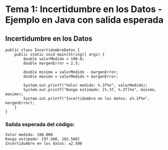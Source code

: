 # Tema 1: Incertidumbre en los Datos - Ejemplo en Java con salida esperada

## Incertidumbre en los Datos
    public class IncertidumbreDatos {
        public static void main(String[] args) {
            double valorMedido = 100.0;
            double margenError = 2.5;
    
            double minimo = valorMedido - margenError;
            double maximo = valorMedido + margenError;
    
            System.out.printf("Valor medido: %.3f%n", valorMedido);
            System.out.printf("Rango estimado: [%.3f, %.3f]%n", minimo, maximo);
            System.out.printf("Incertidumbre en los datos: ±%.3f%n", margenError);
        }
    }

### Salida esperada del código:
    Valor medido: 100.000  
    Rango estimado: [97.500, 102.500]  
    Incertidumbre en los datos: ±2.500  
